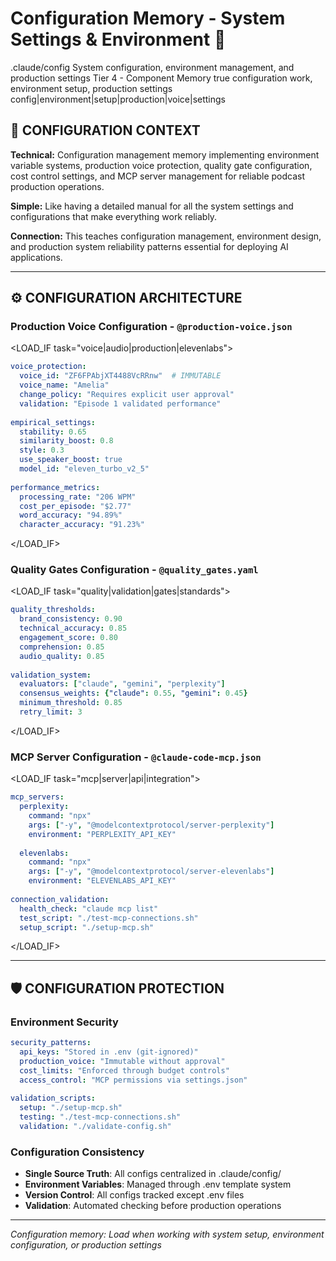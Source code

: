 # Configuration Memory - System Settings & Environment 🔧

<document type="configuration-memory" version="1.0.0" inherits="/.claude/CLAUDE.md">
  <metadata>
    <domain>.claude/config</domain>
    <scope>System configuration, environment management, and production settings</scope>
    <inheritance-level>Tier 4 - Component Memory</inheritance-level>
    <selective-loading>true</selective-loading>
    <loads-when>configuration work, environment setup, production settings</loads-when>
    <triggers>config|environment|setup|production|voice|settings</triggers>
  </metadata>
</document>

## 🎯 CONFIGURATION CONTEXT

**Technical:** Configuration management memory implementing environment variable systems, production voice protection, quality gate configuration, cost control settings, and MCP server management for reliable podcast production operations.

**Simple:** Like having a detailed manual for all the system settings and configurations that make everything work reliably.

**Connection:** This teaches configuration management, environment design, and production system reliability patterns essential for deploying AI applications.

---

## ⚙️ CONFIGURATION ARCHITECTURE

### **Production Voice Configuration** - `@production-voice.json`
<LOAD_IF task="voice|audio|production|elevenlabs">
```yaml
voice_protection:
  voice_id: "ZF6FPAbjXT4488VcRRnw"  # IMMUTABLE
  voice_name: "Amelia"
  change_policy: "Requires explicit user approval"
  validation: "Episode 1 validated performance"
  
empirical_settings:
  stability: 0.65
  similarity_boost: 0.8
  style: 0.3
  use_speaker_boost: true
  model_id: "eleven_turbo_v2_5"
  
performance_metrics:
  processing_rate: "206 WPM"
  cost_per_episode: "$2.77"
  word_accuracy: "94.89%"
  character_accuracy: "91.23%"
```
</LOAD_IF>

### **Quality Gates Configuration** - `@quality_gates.yaml`
<LOAD_IF task="quality|validation|gates|standards">
```yaml
quality_thresholds:
  brand_consistency: 0.90
  technical_accuracy: 0.85
  engagement_score: 0.80
  comprehension: 0.85
  audio_quality: 0.85
  
validation_system:
  evaluators: ["claude", "gemini", "perplexity"]
  consensus_weights: {"claude": 0.55, "gemini": 0.45}
  minimum_threshold: 0.85
  retry_limit: 3
```
</LOAD_IF>

### **MCP Server Configuration** - `@claude-code-mcp.json`
<LOAD_IF task="mcp|server|api|integration">
```yaml
mcp_servers:
  perplexity:
    command: "npx"
    args: ["-y", "@modelcontextprotocol/server-perplexity"]
    environment: "PERPLEXITY_API_KEY"
    
  elevenlabs:
    command: "npx" 
    args: ["-y", "@modelcontextprotocol/server-elevenlabs"]
    environment: "ELEVENLABS_API_KEY"
    
connection_validation:
  health_check: "claude mcp list"
  test_script: "./test-mcp-connections.sh"
  setup_script: "./setup-mcp.sh"
```
</LOAD_IF>

---

## 🛡️ CONFIGURATION PROTECTION

### **Environment Security**
```yaml
security_patterns:
  api_keys: "Stored in .env (git-ignored)"
  production_voice: "Immutable without approval"
  cost_limits: "Enforced through budget controls"
  access_control: "MCP permissions via settings.json"
  
validation_scripts:
  setup: "./setup-mcp.sh"
  testing: "./test-mcp-connections.sh"
  validation: "./validate-config.sh"
```

### **Configuration Consistency**
- **Single Source Truth**: All configs centralized in .claude/config/
- **Environment Variables**: Managed through .env template system
- **Version Control**: All configs tracked except .env files
- **Validation**: Automated checking before production operations

---

*Configuration memory: Load when working with system setup, environment configuration, or production settings*
